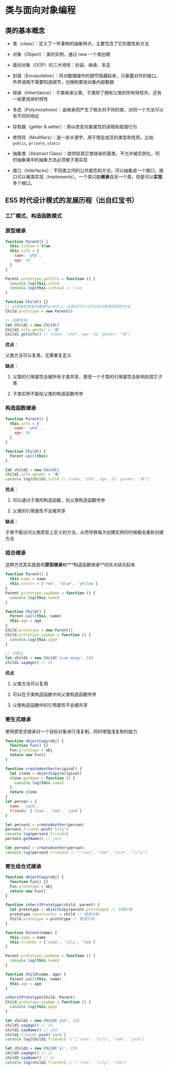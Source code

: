 # 类与面向对象编程

## 类的基本概念

- 类（class）：定义了一件事物的抽象特点，主要包含了它的属性和方法

- 对象（Object）：类的实例，通过 new 一个类创建

- 面向对象（OOP）的三大特性：封装、继承、多态

- 封装（Encasulation）：将对数据操作的细节隐藏起来，只暴露对外的接口。外界调用不需要知道细节，也限制更改对象内部数据

- 继承（Inheritance）：子类继承父类，子类除了拥有父类的所有特性外，还有一些更具体的特性

- 多态（Polymorphism）：由继承而产生了相关的不同的类，对同一个方法可以有不同的响应

- 存取器（getter & setter）：用以改变对象属性的读取和赋值行为

- 修饰符（Modifiers）：是一些关键字，用于限定成员的类型和性质。比如`public`, `private`, `static`

- 抽象类（Abstract Class）：提供给其它类继承的基类，不允许被实例化，同时抽象类中的抽象方法必须被子类实现

- 接口（Interfaces）：不同类之间的公共属性和方法，可以抽象成一个接口。接口可以被类实现（Implements）。一个类只能**继承**自另一个类，但是可以**实现**多个接口。

## ES5 时代设计模式的发展历程（出自红宝书）

### 工厂模式、构造函数模式

### 原型继承

```js
function Parent() {
  this.isShow = true
  this.info = {
    name: 'yhd',
    age: 18
  }
}

Parent.prototype.getInfo = function () {
  console.log(this.info)
  console.log(this.isShow) // true
}

function Child() {}
// 必须指定原型对象到Parent上，从而让Child可以访问到原型链的方法
Child.prototype = new Parent()

// 创建实例
let Child1 = new Child()
Child1.info.gender = '男'
Child1.getInfo() // {name: "yhd", age: 18, gender: "男"}
```

**优点**：

父类方法可以复用，无需重复定义

**缺点**：

1. 父类的引用属性会被所有子类共享，更改一个子类的引用属性会影响到其它子类

2. 子类实例不能给父类的构造函数传参

### 构造函数继承

```js
function Parent() {
  this.info = {
    name: 'yhd',
    age: 19
  }
}

function Child() {
  Parent.call(this)
}

let child1 = new Child()
child1.info.gender = '男'
console.log(child1.info) // {name: "yhd", age: 19, gender: "男"};
```

**优点**：

1. 可以通过子类的构造函数，向父类构造函数传参

2. 父类的引用属性不会被共享

**缺点**：

子类不能访问父类原型上定义的方法，从而导致每次创建实例的时候都会重新创建方法

### 组合继承

这种方式其实就是将**原型继承**和**\*构造函数继承**的优点结合起来

```js
function Parent() {
  this.name = name
  this.colors = ['red', 'blue', 'yellow']
}
Parent.prototype.sayName = function () {
  console.log(this.name)
}

function Child() {
  Parent.call(this, name)
  this.age = age
}
Child.prototype = new Parent()
Child.prototype.sayAge = function () {
  console.log(this.age)
}

// 实例化
let child1 = new Child('xiao ming', 19)
child1.sayAge() // 19
```

**优点**

1. 父类方法可以复用

2. 可以在子类构造函数中向父类构造函数传参

3. 父类构造函数中的引用属性不会被共享

### 寄生式继承

使用原型式继承对一个目标对象进行浅复制，同时增强浅复制的能力

```js
function objectCopy(obj) {
  function Fun() {}
  Fun.prototype = obj
  return new Fun()
}

function createAnother(original) {
  let clone = objectCopy(original)
  clone.getName = function () {
    console.log(this.name)
  }
  return clone
}
let person = {
  name: 'jack',
  friends: ['rose', 'tom', 'jack']
}

let person1 = createAnother(person)
person1.friends.push('lily')
console.log(person1.friends)
person1.getName() // jack

let person2 = createAnother(person)
console.log(person2.friends) // ["rose", "tom", "jack", "lily"]
```

### 寄生组合式继承

```js
function objectCopy(obj) {
  function Fun() {}
  Fun.prototype = obj
  return new Fun()
}

function inheritPrototype(child, parent) {
  let prototype = objectCopy(parent.prototype) // 创建对象
  prototype.constructor = child // 增强对象
  Child.prototype = prototype // 赋值对象
}

function Parent(name) {
  this.name = name
  this.friends = ['rose', 'lily', 'tom']
}

Parent.prototype.sayName = function () {
  console.log(this.name)
}

function Child(name, age) {
  Parent.call(this, name)
  this.age = age
}

inheritPrototype(Child, Parent)
Child.prototype.sayAge = function () {
  console.log(this.age)
}

let child1 = new Child('yhd', 23)
child1.sayAge() // 23
child1.sayName() // yhd
child1.friends.push('jack')
console.log(child1.friends) // ["rose", "lily", "tom", "jack"]

let child2 = new Child('yl', 22)
child2.sayAge() // 22
child2.sayName() // yl
console.log(child2.friends) // ["rose", "lily", "tom"]
```
